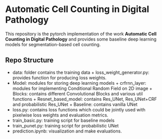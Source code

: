 # Automatic Cell Counting in Digital Pathology

This repository is the pytorch implementation of the work **Automatic Cell Counting in Digital Pathology** and provides some baseline deep learning models for segmentation-based cell counting. 

## Repo Structure 
* data: folder contains the training data 
        + loss_weight_generator.py: provides function for producing loss weights.
* Model: modules for storing deep learning models
        + crfrnn_layer: modules for implementing Conditional Random Field on 2D image 
        + Blocks: contains different Convolutional Blocks and various util functions 
        + Resnet_based_model: contains Res_UNet, Res_UNet+CRF and probabilistic Res_UNet
        + Baseline: contains vanilla UNet
* loss.py: contains loss functions which could be jointly used with pixelwise loss weights and evaluation metrics. 
* train_basic.py: training script for baseline models 
* train_punet.py: training script for probabilistic UNet
* prediction.ipynb: visualization and make evaluations. 




